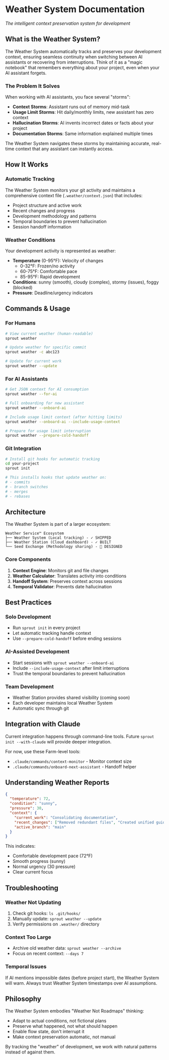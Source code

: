 # Weather System Documentation

*The intelligent context preservation system for development*

## What is the Weather System?

The Weather System automatically tracks and preserves your development context, ensuring seamless continuity when switching between AI assistants or recovering from interruptions. Think of it as a "magic notebook" that remembers everything about your project, even when your AI assistant forgets.

### The Problem It Solves

When working with AI assistants, you face several "storms":
- **Context Storms**: Assistant runs out of memory mid-task
- **Usage Limit Storms**: Hit daily/monthly limits, new assistant has zero context  
- **Hallucination Storms**: AI invents incorrect dates or facts about your project
- **Documentation Storms**: Same information explained multiple times

The Weather System navigates these storms by maintaining accurate, real-time context that any assistant can instantly access.

## How It Works

### Automatic Tracking
The Weather System monitors your git activity and maintains a comprehensive context file (`.weather/context.json`) that includes:
- Project structure and active work
- Recent changes and progress
- Development methodology and patterns
- Temporal boundaries to prevent hallucination
- Session handoff information

### Weather Conditions
Your development activity is represented as weather:
- **Temperature** (0-95°F): Velocity of changes
  - 0-32°F: Frozen/no activity
  - 60-75°F: Comfortable pace  
  - 85-95°F: Rapid development
- **Conditions**: sunny (smooth), cloudy (complex), stormy (issues), foggy (blocked)
- **Pressure**: Deadline/urgency indicators

## Commands & Usage

### For Humans
```bash
# View current weather (human-readable)
sprout weather

# Update weather for specific commit
sprout weather -c abc123

# Update for current work
sprout weather --update
```

### For AI Assistants
```bash
# Get JSON context for AI consumption
sprout weather --for-ai

# Full onboarding for new assistant
sprout weather --onboard-ai

# Include usage limit context (after hitting limits)
sprout weather --onboard-ai --include-usage-context

# Prepare for usage limit interruption
sprout weather --prepare-cold-handoff
```

### Git Integration
```bash
# Install git hooks for automatic tracking
cd your-project
sprout init

# This installs hooks that update weather on:
# - commits
# - branch switches  
# - merges
# - rebases
```

## Architecture

The Weather System is part of a larger ecosystem:

```
Weather Service™ Ecosystem
├── Weather System (Local tracking) - ✓ SHIPPED
├── Weather Station (Cloud dashboard) - ✓ BUILT  
└── Seed Exchange (Methodology sharing) - 🔄 DESIGNED
```

### Core Components

1. **Context Engine**: Monitors git and file changes
2. **Weather Calculator**: Translates activity into conditions
3. **Handoff System**: Preserves context across sessions
4. **Temporal Validator**: Prevents date hallucination

## Best Practices

### Solo Development
- Run `sprout init` in every project
- Let automatic tracking handle context
- Use `--prepare-cold-handoff` before ending sessions

### AI-Assisted Development  
- Start sessions with `sprout weather --onboard-ai`
- Include `--include-usage-context` after limit interruptions
- Trust the temporal boundaries to prevent hallucination

### Team Development
- Weather Station provides shared visibility (coming soon)
- Each developer maintains local Weather System
- Automatic sync through git

## Integration with Claude

Current integration happens through command-line tools. Future `sprout init --with-claude` will provide deeper integration.

For now, use these Farm-level tools:
- `.claude/commands/context-monitor` - Monitor context size
- `.claude/commands/onboard-next-assistant` - Handoff helper

## Understanding Weather Reports

```json
{
  "temperature": 72,
  "condition": "sunny", 
  "pressure": 30,
  "context": {
    "current_work": "Consolidating documentation",
    "recent_changes": ["Removed redundant files", "Created unified guides"],
    "active_branch": "main"
  }
}
```

This indicates:
- Comfortable development pace (72°F)
- Smooth progress (sunny)
- Normal urgency (30 pressure)
- Clear current focus

## Troubleshooting

### Weather Not Updating
1. Check git hooks: `ls .git/hooks/`
2. Manually update: `sprout weather --update`
3. Verify permissions on `.weather/` directory

### Context Too Large
- Archive old weather data: `sprout weather --archive`
- Focus on recent context: `--days 7`

### Temporal Issues
If AI mentions impossible dates (before project start), the Weather System will warn. Always trust Weather System timestamps over AI assumptions.

## Philosophy

The Weather System embodies "Weather Not Roadmaps" thinking:
- Adapt to actual conditions, not fictional plans
- Preserve what happened, not what should happen  
- Enable flow state, don't interrupt it
- Make context preservation automatic, not manual

By tracking the "weather" of development, we work with natural patterns instead of against them.